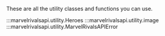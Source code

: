 These are all the utility classes and functions you can use.

:::marvelrivalsapi.utility.Heroes
:::marvelrivalsapi.utility.image
:::marvelrivalsapi.utility.MarvelRivalsAPIError